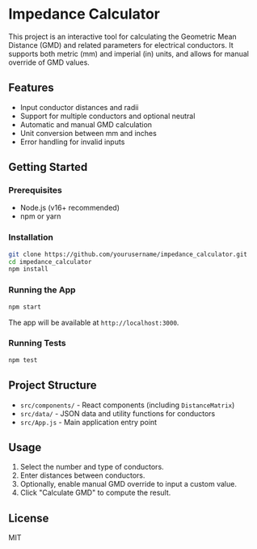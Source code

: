 # Impedance Calculator

This project is an interactive tool for calculating the Geometric Mean Distance (GMD) and related parameters for electrical conductors. It supports both metric (mm) and imperial (in) units, and allows for manual override of GMD values.

## Features

- Input conductor distances and radii
- Support for multiple conductors and optional neutral
- Automatic and manual GMD calculation
- Unit conversion between mm and inches
- Error handling for invalid inputs

## Getting Started

### Prerequisites

- Node.js (v16+ recommended)
- npm or yarn

### Installation

```bash
git clone https://github.com/yourusername/impedance_calculator.git
cd impedance_calculator
npm install
```

### Running the App

```bash
npm start
```

The app will be available at `http://localhost:3000`.

### Running Tests

```bash
npm test
```

## Project Structure

- `src/components/` - React components (including `DistanceMatrix`)
- `src/data/` - JSON data and utility functions for conductors
- `src/App.js` - Main application entry point

## Usage

1. Select the number and type of conductors.
2. Enter distances between conductors.
3. Optionally, enable manual GMD override to input a custom value.
4. Click "Calculate GMD" to compute the result.

## License

MIT
